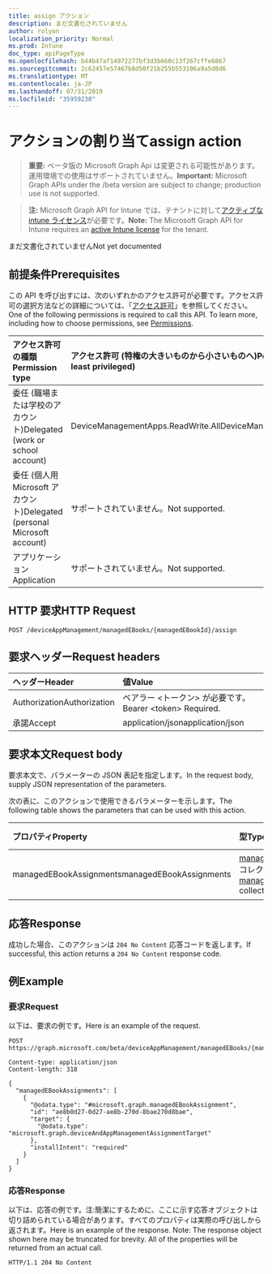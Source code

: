 ```yaml
---
title: assign アクション
description: まだ文書化されていません
author: rolyon
localization_priority: Normal
ms.prod: Intune
doc_type: apiPageType
ms.openlocfilehash: b44b47af14972277bf3d3b660c13f267cffe6867
ms.sourcegitcommit: 2c62457e57467b8d50f21b255b553106a9a5d8d6
ms.translationtype: MT
ms.contentlocale: ja-JP
ms.lasthandoff: 07/31/2019
ms.locfileid: "35959230"
---
```

# <a name="assign-action"></a><span data-ttu-id="634db-103">アクションの割り当て</span><span class="sxs-lookup"><span data-stu-id="634db-103">assign action</span></span>

> <span data-ttu-id="634db-104">**重要:** ベータ版の Microsoft Graph Api は変更される可能性があります。運用環境での使用はサポートされていません。</span><span class="sxs-lookup"><span data-stu-id="634db-104">**Important:** Microsoft Graph APIs under the /beta version are subject to change; production use is not supported.</span></span>

> <span data-ttu-id="634db-105">**注:** Microsoft Graph API for Intune では、テナントに対して[アクティブな intune ライセンス](https://go.microsoft.com/fwlink/?linkid=839381)が必要です。</span><span class="sxs-lookup"><span data-stu-id="634db-105">**Note:** The Microsoft Graph API for Intune requires an [active Intune license](https://go.microsoft.com/fwlink/?linkid=839381) for the tenant.</span></span>

<span data-ttu-id="634db-106">まだ文書化されていません</span><span class="sxs-lookup"><span data-stu-id="634db-106">Not yet documented</span></span>

## <a name="prerequisites"></a><span data-ttu-id="634db-107">前提条件</span><span class="sxs-lookup"><span data-stu-id="634db-107">Prerequisites</span></span>
<span data-ttu-id="634db-p101">この API を呼び出すには、次のいずれかのアクセス許可が必要です。アクセス許可の選択方法などの詳細については、「[アクセス許可](/graph/permissions-reference)」を参照してください。</span><span class="sxs-lookup"><span data-stu-id="634db-p101">One of the following permissions is required to call this API. To learn more, including how to choose permissions, see [Permissions](/graph/permissions-reference).</span></span>

|<span data-ttu-id="634db-110">アクセス許可の種類</span><span class="sxs-lookup"><span data-stu-id="634db-110">Permission type</span></span>|<span data-ttu-id="634db-111">アクセス許可 (特権の大きいものから小さいものへ)</span><span class="sxs-lookup"><span data-stu-id="634db-111">Permissions (from most to least privileged)</span></span>|
|:---|:---|
|<span data-ttu-id="634db-112">委任 (職場または学校のアカウント)</span><span class="sxs-lookup"><span data-stu-id="634db-112">Delegated (work or school account)</span></span>|<span data-ttu-id="634db-113">DeviceManagementApps.ReadWrite.All</span><span class="sxs-lookup"><span data-stu-id="634db-113">DeviceManagementApps.ReadWrite.All</span></span>|
|<span data-ttu-id="634db-114">委任 (個人用 Microsoft アカウント)</span><span class="sxs-lookup"><span data-stu-id="634db-114">Delegated (personal Microsoft account)</span></span>|<span data-ttu-id="634db-115">サポートされていません。</span><span class="sxs-lookup"><span data-stu-id="634db-115">Not supported.</span></span>|
|<span data-ttu-id="634db-116">アプリケーション</span><span class="sxs-lookup"><span data-stu-id="634db-116">Application</span></span>|<span data-ttu-id="634db-117">サポートされていません。</span><span class="sxs-lookup"><span data-stu-id="634db-117">Not supported.</span></span>|

## <a name="http-request"></a><span data-ttu-id="634db-118">HTTP 要求</span><span class="sxs-lookup"><span data-stu-id="634db-118">HTTP Request</span></span>
<!-- {
  "blockType": "ignored"
}
-->
``` http
POST /deviceAppManagement/managedEBooks/{managedEBookId}/assign
```

## <a name="request-headers"></a><span data-ttu-id="634db-119">要求ヘッダー</span><span class="sxs-lookup"><span data-stu-id="634db-119">Request headers</span></span>
|<span data-ttu-id="634db-120">ヘッダー</span><span class="sxs-lookup"><span data-stu-id="634db-120">Header</span></span>|<span data-ttu-id="634db-121">値</span><span class="sxs-lookup"><span data-stu-id="634db-121">Value</span></span>|
|:---|:---|
|<span data-ttu-id="634db-122">Authorization</span><span class="sxs-lookup"><span data-stu-id="634db-122">Authorization</span></span>|<span data-ttu-id="634db-123">ベアラー &lt;トークン&gt; が必要です。</span><span class="sxs-lookup"><span data-stu-id="634db-123">Bearer &lt;token&gt; Required.</span></span>|
|<span data-ttu-id="634db-124">承諾</span><span class="sxs-lookup"><span data-stu-id="634db-124">Accept</span></span>|<span data-ttu-id="634db-125">application/json</span><span class="sxs-lookup"><span data-stu-id="634db-125">application/json</span></span>|

## <a name="request-body"></a><span data-ttu-id="634db-126">要求本文</span><span class="sxs-lookup"><span data-stu-id="634db-126">Request body</span></span>
<span data-ttu-id="634db-127">要求本文で、パラメーターの JSON 表記を指定します。</span><span class="sxs-lookup"><span data-stu-id="634db-127">In the request body, supply JSON representation of the parameters.</span></span>

<span data-ttu-id="634db-128">次の表に、このアクションで使用できるパラメーターを示します。</span><span class="sxs-lookup"><span data-stu-id="634db-128">The following table shows the parameters that can be used with this action.</span></span>

|<span data-ttu-id="634db-129">プロパティ</span><span class="sxs-lookup"><span data-stu-id="634db-129">Property</span></span>|<span data-ttu-id="634db-130">型</span><span class="sxs-lookup"><span data-stu-id="634db-130">Type</span></span>|<span data-ttu-id="634db-131">説明</span><span class="sxs-lookup"><span data-stu-id="634db-131">Description</span></span>|
|:---|:---|:---|
|<span data-ttu-id="634db-132">managedEBookAssignments</span><span class="sxs-lookup"><span data-stu-id="634db-132">managedEBookAssignments</span></span>|<span data-ttu-id="634db-133">[managedEBookAssignment](../resources/intune-books-managedebookassignment.md) コレクション</span><span class="sxs-lookup"><span data-stu-id="634db-133">[managedEBookAssignment](../resources/intune-books-managedebookassignment.md) collection</span></span>|<span data-ttu-id="634db-134">まだ文書化されていません</span><span class="sxs-lookup"><span data-stu-id="634db-134">Not yet documented</span></span>|



## <a name="response"></a><span data-ttu-id="634db-135">応答</span><span class="sxs-lookup"><span data-stu-id="634db-135">Response</span></span>
<span data-ttu-id="634db-136">成功した場合、このアクションは `204 No Content` 応答コードを返します。</span><span class="sxs-lookup"><span data-stu-id="634db-136">If successful, this action returns a `204 No Content` response code.</span></span>

## <a name="example"></a><span data-ttu-id="634db-137">例</span><span class="sxs-lookup"><span data-stu-id="634db-137">Example</span></span>

### <a name="request"></a><span data-ttu-id="634db-138">要求</span><span class="sxs-lookup"><span data-stu-id="634db-138">Request</span></span>
<span data-ttu-id="634db-139">以下は、要求の例です。</span><span class="sxs-lookup"><span data-stu-id="634db-139">Here is an example of the request.</span></span>
``` http
POST https://graph.microsoft.com/beta/deviceAppManagement/managedEBooks/{managedEBookId}/assign

Content-type: application/json
Content-length: 318

{
  "managedEBookAssignments": [
    {
      "@odata.type": "#microsoft.graph.managedEBookAssignment",
      "id": "ae8b0d27-0d27-ae8b-270d-8bae270d8bae",
      "target": {
        "@odata.type": "microsoft.graph.deviceAndAppManagementAssignmentTarget"
      },
      "installIntent": "required"
    }
  ]
}
```

### <a name="response"></a><span data-ttu-id="634db-140">応答</span><span class="sxs-lookup"><span data-stu-id="634db-140">Response</span></span>
<span data-ttu-id="634db-p102">以下は、応答の例です。注:簡潔にするために、ここに示す応答オブジェクトは切り詰められている場合があります。すべてのプロパティは実際の呼び出しから返されます。</span><span class="sxs-lookup"><span data-stu-id="634db-p102">Here is an example of the response. Note: The response object shown here may be truncated for brevity. All of the properties will be returned from an actual call.</span></span>
``` http
HTTP/1.1 204 No Content
```





